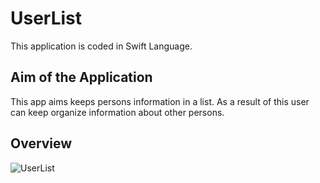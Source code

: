 # UserList
This application is coded in Swift Language.

## Aim of the Application
This app aims keeps persons information in a list. As a result of this user can keep organize information about other persons.

## Overview
![UserList](https://github.com/BurakKT0/UserList/assets/86419373/8e44a33e-fb9a-4da0-94bd-889468e772a0)

